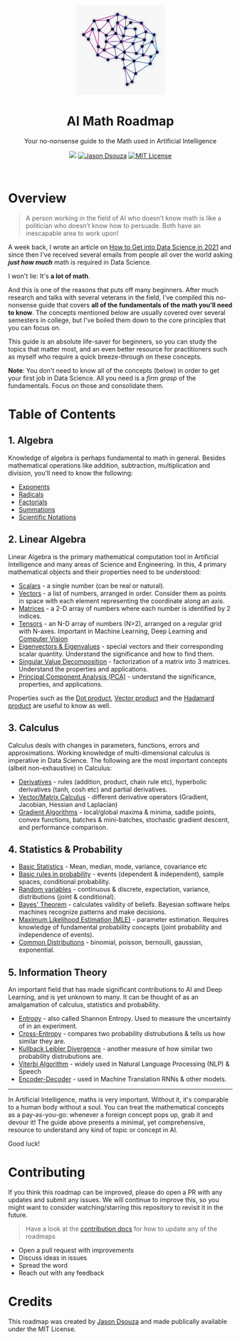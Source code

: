 <p align="center">
  <a href="https://github.com/jasmcaus/ai-math-roadmap">
    <img src="images/ai.png" alt="Data Science Math Roadmap" width="200" height="200">
  </a>
  <h1 align="center">AI Math Roadmap</h1>
  <p align="center">Your no-nonsense guide to the Math used in Artificial Intelligence</p>
  <p align="center">
      <a href="http://bit.ly/ai-math-roadmap" target="_blank"><img src="https://img.shields.io/badge/tweet-blue.svg?logo=twitter&logoColor=white" style="display: inherit;"/></a>
      <a href="https://github.com/jasmcaus" target="_blank"><img alt="Jason Dsouza" src="https://img.shields.io/badge/Author-jasmcaus-blue.svg" style="display: inherit;"/></a>
<a href="https://opensource.org/licenses/MIT/" target="_blank"><img alt="MIT License" src="https://img.shields.io/badge/License-MIT-blue.svg" style="display: inherit;"/></a>
  </p>
  <br>
</p>


# Overview 
<blockquote>
A person working in the field of AI who doesn’t know math is like a politician who doesn’t know how to persuade. Both have an inescapable area to work upon!
</blockquote>

A week back, I wrote an article on [How to Get into Data Science in 2021](https://jasmcaus.medium.com) and since then I've received several emails from people all over the world asking ***just how much*** math is required in Data Science. 

I won't lie: It's **a lot of math**. 

And this is one of the reasons that puts off many beginners. After much research and talks with several veterans in the field, I've compiled this no-nonsense guide that covers **all of the fundamentals of the math you'll need to know**. The concepts mentioned below are usually covered over several semesters in college, but I've boiled them down to the core principles that you can focus on. 

This guide is an absolute life-saver for beginners, so you can study the topics that matter most, and an even better resource for practitioners such as myself who require a quick breeze-through on these concepts.

**Note**: You don't need to know all of the concepts (below) in order to get your first job in Data Science. All you need is a *firm grasp* of the fundamentals. Focus on those and consolidate them. 


# Table of Contents 

## 1. Algebra
Knowledge of algebra is perhaps fundamental to math in general. Besides mathematical operations like addition, subtraction, multiplication and division, you'll need to know the following:

- [Exponents](http://www.mclph.umn.edu/mathrefresh/exponents.html)
- [Radicals](https://tutorial.math.lamar.edu/classes/alg/Radicals.aspx)
- [Factorials](https://www.youtube.com/watch?v=pGg40oiQsUk&feature=youtu.be)
- [Summations](https://www.youtube.com/watch?v=LDfaYXXAcHY&feature=youtu.be)
- [Scientific Notations](https://www.khanacademy.org/math/pre-algebra/pre-algebra-exponents-radicals)


## 2. Linear Algebra
Linear Algebra is the primary mathematical computation tool in Artificial Intelligence and many areas of Science and Engineering. In this, 4 primary mathematical objects and their properties need to be understood:
- [Scalars](http://www.sciencebits.com/vector_algebra) - a single number (can be real or natural).
- [Vectors](http://www.sciencebits.com/vector_algebra) - a list of numbers, arranged in order. Consider them as points in space with each element representing the coordinate along an axis.
- [Matrices](https://www.mathsisfun.com/algebra/matrix-introduction.html) - a 2-D array of numbers where each number is identified by 2 indices.
- [Tensors](https://mathworld.wolfram.com/Tensor.html) - an N-D array of numbers (N>2), arranged on a regular grid with N-axes. Important in Machine Learning, Deep Learning and [Computer Vision](https://github.com/jasmcaus/caer)
- [Eigenvectors & Eigenvalues](https://www.mathsisfun.com/algebra/eigenvalue.html) - special vectors and their corresponding scalar quantity. Understand the significance and how to find them.
- [Singular Value Decomposition](https://web.mit.edu/be.400/www/SVD/Singular_Value_Decomposition.htm) - factorization of a matrix into 3 matrices. Understand the properties and applications. 
- [Principal Component Analysis (PCA)](https://royalsocietypublishing.org/doi/10.1098/rsta.2015.0202) - understand the significance, properties, and applications.

Properties such as the [Dot product](https://betterexplained.com/articles/vector-calculus-understanding-the-dot-product/), [Vector product](http://hyperphysics.phy-astr.gsu.edu/hbase/vvec.html) and the [Hadamard product](https://handwiki.org/wiki/Hadamard_product_(matrices)) are useful to know as well.


## 3. Calculus
Calculus deals with changes in parameters, functions, errors and approximations. Working knowledge of multi-dimensional calculus is imperative in Data Science. The following are the most important concepts (albeit non-exhaustive) in Calculus:
- [Derivatives](https://www.mathsisfun.com/calculus/derivatives-introduction.html) - rules (addition, product, chain rule etc), hyperbolic derivatives (tanh, cosh etc) and partial derivatives.
- [Vector/Matrix Calculus](http://www.personal.rdg.ac.uk/~sis01xh/teaching/CY4C9/ANN3.pdf) - different derivative operators (Gradient, Jacobian, Hessian and Laplacian)
- [Gradient Algorithms](https://towardsdatascience.com/gradient-descent-algorithm-and-its-variants-10f652806a3) - local/global maxima & minima, saddle points, convex functions, batches & mini-batches, stochastic gradient descent, and performance comparison.

## 4. Statistics & Probability
- [Basic Statistics](https://www.dummies.com/education/math/statistics/statistics-for-dummies-cheat-sheet/) - Mean, median, mode, variance, covariance etc
- [Basic rules in probability](http://www.milefoot.com/math/stat/prob-rules.htm) - events (dependent & independent), sample spaces, conditional probability.
- [Random variables](https://www.khanacademy.org/math/statistics-probability/random-variables-stats-library) - continuous & discrete, expectation, variance, distributions (joint & conditional).
- [Bayes' Theorem](https://blogs.scientificamerican.com/cross-check/bayes-s-theorem-what-s-the-big-deal/) - calculates validity of beliefs. Bayesian software helps machines recognize patterns and make decisions.
- [Maximum Likelihood Estimation (MLE)](https://towardsdatascience.com/probability-concepts-explained-maximum-likelihood-estimation-c7b4342fdbb1) - parameter estimation. Requires knowledge of fundamental probability concepts (joint probability and independence of events).
- [Common Distributions](https://www.stat.tamu.edu/~twehrly/611/distab.pdf) - binomial, poisson, bernoulli, gaussian, exponential.

## 5. Information Theory
An important field that has made significant contributions to AI and Deep Learning, and is yet unknown to many. It can be thought of as an amalgamation of calculus, statistics and probability. 
- [Entropy](https://mathoverflow.net/questions/146463/what-is-entropy-really) - also called Shannon Entropy. Used to measure the uncertainty of in an experiment. 
- [Cross-Entropy](https://machinelearningmastery.com/cross-entropy-for-machine-learning) - compares two probability distrubutions & tells us how similar they are.
- [Kullback Leibler Divergence](https://www.countbayesie.com/blog/2017/5/9/kullback-leibler-divergence-explained) - another measure of how similar two probability distrubutions are.
- [Viterbi Algorithm](https://www.cis.upenn.edu/~cis262/notes/Example-Viterbi-DNA.pdf) - widely used in Natural Language Processing (NLP) & Speech
- [Encoder-Decoder](https://hackernoon.com/information-theory-of-neural-networks-c96a0f0a8d9) - used in Machine Translation RNNs & other models.

--------------------------------------------------------------------------------

In Artificial Intelligence, maths is very important. Without it, it's comparable to a human body without a soul. You can treat the mathematical concepts as a pay-as-you-go: whenever a foreign concept pops up, grab it and devour it! The guide above presents a minimal, yet comprehensive, resource to understand any kind of topic or concept in AI.

Good luck!

# Contributing

If you think this roadmap can be improved, please do open a PR with any updates and submit any issues. We will continue to improve this, so you might want to consider watching/starring this repository to revisit it in the future.

> Have a look at the [contribution docs](./CONTRIBUTING.md) for how to update any of the roadmaps

* Open a pull request with improvements
* Discuss ideas in issues
* Spread the word
* Reach out with any feedback

# Credits
This roadmap was created by [Jason Dsouza](https://github.com/jasmcaus) and made publically available under the MIT License. 